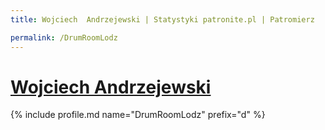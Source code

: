 ```yaml
---
title: Wojciech  Andrzejewski | Statystyki patronite.pl | Patromierz

permalink: /DrumRoomLodz
---
```


# [Wojciech  Andrzejewski](https://patronite.pl/DrumRoomLodz)

{% include profile.md name="DrumRoomLodz" prefix="d" %}
